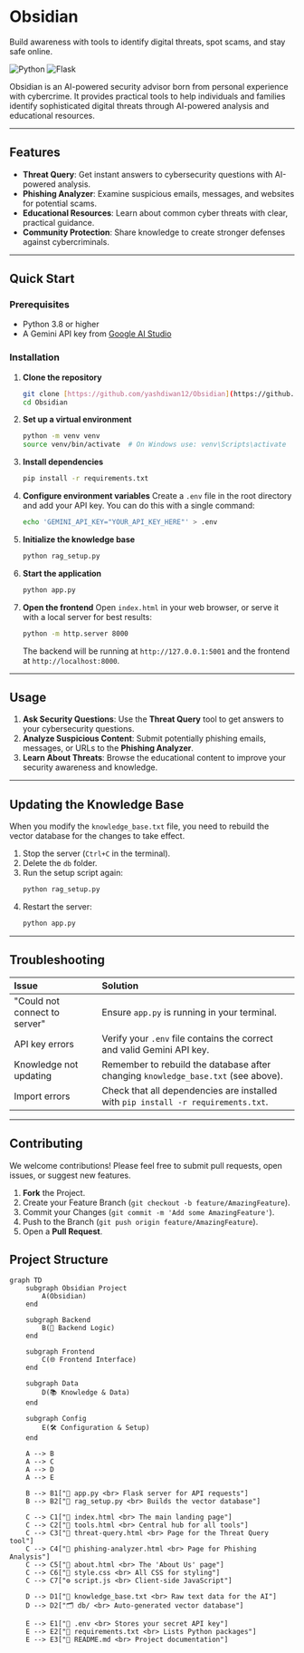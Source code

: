 # Obsidian
Build awareness with tools to identify digital threats, spot scams, and stay safe online.

![Python](https://img.shields.io/badge/Python-3.8%2B-blue)
![Flask](https://img.shields.io/badge/Flask-2.3.3-green)

Obsidian is an AI-powered security advisor born from personal experience with cybercrime. It provides practical tools to help individuals and families identify sophisticated digital threats through AI-powered analysis and educational resources.

---

## Features

* **Threat Query**: Get instant answers to cybersecurity questions with AI-powered analysis.
* **Phishing Analyzer**: Examine suspicious emails, messages, and websites for potential scams.
* **Educational Resources**: Learn about common cyber threats with clear, practical guidance.
* **Community Protection**: Share knowledge to create stronger defenses against cybercriminals.

---

##  Quick Start

### Prerequisites

* Python 3.8 or higher
* A Gemini API key from [Google AI Studio](https://aistudio.google.com/)

### Installation

1.  **Clone the repository**
    ```bash
    git clone [https://github.com/yashdiwan12/Obsidian](https://github.com/yashdiwan12/Obsidian)
    cd Obsidian
    ```

2.  **Set up a virtual environment**
    ```bash
    python -m venv venv
    source venv/bin/activate  # On Windows use: venv\Scripts\activate
    ```

3.  **Install dependencies**
    ```bash
    pip install -r requirements.txt
    ```

4.  **Configure environment variables**
    Create a `.env` file in the root directory and add your API key. You can do this with a single command:
    ```bash
    echo 'GEMINI_API_KEY="YOUR_API_KEY_HERE"' > .env
    ```

5.  **Initialize the knowledge base**
    ```bash
    python rag_setup.py
    ```

6.  **Start the application**
    ```bash
    python app.py
    ```

7.  **Open the frontend**
    Open `index.html` in your web browser, or serve it with a local server for best results:
    ```bash
    python -m http.server 8000
    ```
    The backend will be running at `http://127.0.0.1:5001` and the frontend at `http://localhost:8000`.

---

## Usage

1.  **Ask Security Questions**: Use the **Threat Query** tool to get answers to your cybersecurity questions.
2.  **Analyze Suspicious Content**: Submit potentially phishing emails, messages, or URLs to the **Phishing Analyzer**.
3.  **Learn About Threats**: Browse the educational content to improve your security awareness and knowledge.

---



##  Updating the Knowledge Base

When you modify the `knowledge_base.txt` file, you need to rebuild the vector database for the changes to take effect.

1.  Stop the server (`Ctrl+C` in the terminal).
2.  Delete the `db` folder.
3.  Run the setup script again:
    ```bash
    python rag_setup.py
    ```
4.  Restart the server:
    ```bash
    python app.py
    ```

---

## Troubleshooting

| Issue                         | Solution                                                                         |
| :---------------------------- | :------------------------------------------------------------------------------- |
| "Could not connect to server" | Ensure `app.py` is running in your terminal.                                     |
| API key errors                | Verify your `.env` file contains the correct and valid Gemini API key.             |
| Knowledge not updating        | Remember to rebuild the database after changing `knowledge_base.txt` (see above). |
| Import errors                 | Check that all dependencies are installed with `pip install -r requirements.txt`.  |


---

## Contributing

We welcome contributions! Please feel free to submit pull requests, open issues, or suggest new features.

1.  **Fork** the Project.
2.  Create your Feature Branch (`git checkout -b feature/AmazingFeature`).
3.  Commit your Changes (`git commit -m 'Add some AmazingFeature'`).
4.  Push to the Branch (`git push origin feature/AmazingFeature`).
5.  Open a **Pull Request**.

##  Project Structure
```mermaid
graph TD
    subgraph Obsidian Project
        A(Obsidian)
    end

    subgraph Backend
        B(🧠 Backend Logic)
    end

    subgraph Frontend
        C(🌐 Frontend Interface)
    end

    subgraph Data
        D(📚 Knowledge & Data)
    end

    subgraph Config
        E(🛠️ Configuration & Setup)
    end

    A --> B
    A --> C
    A --> D
    A --> E

    B --> B1["📄 app.py <br> Flask server for API requests"]
    B --> B2["📄 rag_setup.py <br> Builds the vector database"]

    C --> C1["📄 index.html <br> The main landing page"]
    C --> C2["📄 tools.html <br> Central hub for all tools"]
    C --> C3["📄 threat-query.html <br> Page for the Threat Query tool"]
    C --> C4["📄 phishing-analyzer.html <br> Page for Phishing Analysis"]
    C --> C5["📄 about.html <br> The 'About Us' page"]
    C --> C6["🎨 style.css <br> All CSS for styling"]
    C --> C7["⚙️ script.js <br> Client-side JavaScript"]

    D --> D1["📄 knowledge_base.txt <br> Raw text data for the AI"]
    D --> D2["🗂️ db/ <br> Auto-generated vector database"]

    E --> E1["📄 .env <br> Stores your secret API key"]
    E --> E2["📄 requirements.txt <br> Lists Python packages"]
    E --> E3["📄 README.md <br> Project documentation"]
